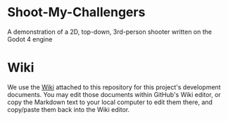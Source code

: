 # Shoot-My-Challengers
A demonstration of a 2D, top-down, 3rd-person shooter written on the Godot 4 engine

# Wiki
We use the [Wiki](https://github.com/BriarSMC/Shoot-My-Challengers/wiki) attached to this repository for this project's development documents. You may
edit those documents within GitHub's Wiki editor, or copy the  Markdown text to your local computer
to edit them there, and copy/paste them back into the Wiki editor.
